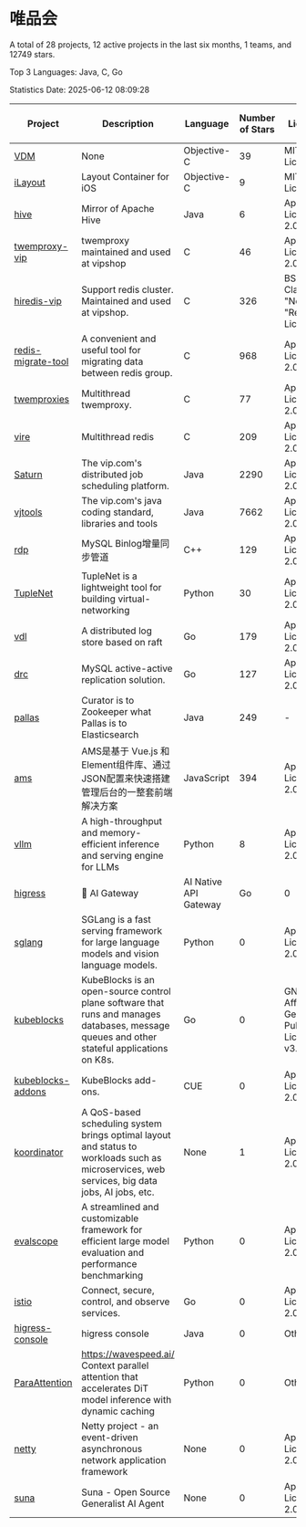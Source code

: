 # 唯品会

A total of 28 projects, 12 active projects in the last six months, 1 teams, and 12749 stars.

Top 3 Languages: Java, C, Go

Statistics Date: 2025-06-12 08:09:28

| Project | Description | Language | Number of Stars | License | Creation Date | Last Updated Date | Last Pushed Date |
| --- | --- | --- | --- | --- | --- | --- | --- |
| [VDM](https://github.com/vipshop/VDM) | None | Objective-C | 39 | MIT License | 2014-04-03 | 2024-08-12 | 2014-04-02 |
| [iLayout](https://github.com/vipshop/iLayout) | Layout Container for iOS | Objective-C | 9 | MIT License | 2014-05-13 | 2024-08-12 | 2014-06-10 |
| [hive](https://github.com/vipshop/hive) | Mirror of Apache Hive | Java | 6 | Apache License 2.0 | 2014-06-26 | 2024-08-12 | 2015-03-12 |
| [twemproxy-vip](https://github.com/vipshop/twemproxy-vip) | twemproxy maintained and used at vipshop | C | 46 | Apache License 2.0 | 2015-08-17 | 2024-08-12 | 2016-03-07 |
| [hiredis-vip](https://github.com/vipshop/hiredis-vip) | Support redis cluster.  Maintained and used at vipshop. | C | 326 | BSD 3-Clause "New" or "Revised" License | 2015-09-30 | 2025-06-07 | 2020-11-24 |
| [redis-migrate-tool](https://github.com/vipshop/redis-migrate-tool) | A convenient and useful tool for migrating data between redis group. | C | 968 | Apache License 2.0 | 2016-01-17 | 2025-05-22 | 2024-06-17 |
| [twemproxies](https://github.com/vipshop/twemproxies) | Multithread twemproxy. | C | 77 | Apache License 2.0 | 2016-04-17 | 2025-03-21 | 2017-02-27 |
| [vire](https://github.com/vipshop/vire) | Multithread redis | C | 209 | Apache License 2.0 | 2016-05-26 | 2025-03-21 | 2017-08-11 |
| [Saturn](https://github.com/vipshop/Saturn) | The vip.com's distributed job scheduling platform. | Java | 2290 | Apache License 2.0 | 2016-11-30 | 2025-06-05 | 2024-11-05 |
| [vjtools](https://github.com/vipshop/vjtools) | The vip.com's java coding standard, libraries and tools | Java | 7662 | Apache License 2.0 | 2018-05-29 | 2025-06-12 | 2023-09-06 |
| [rdp](https://github.com/vipshop/rdp) | MySQL Binlog增量同步管道 | C++ | 129 | Apache License 2.0 | 2018-11-23 | 2025-03-21 | 2019-01-11 |
| [TupleNet](https://github.com/vipshop/TupleNet) | TupleNet is a lightweight tool for building virtual-networking | Python | 30 | Apache License 2.0 | 2018-11-23 | 2025-03-21 | 2023-03-07 |
| [vdl](https://github.com/vipshop/vdl) | A distributed log store based on raft | Go | 179 | Apache License 2.0 | 2018-11-23 | 2025-03-21 | 2018-12-03 |
| [drc](https://github.com/vipshop/drc) | MySQL active-active replication solution. | Go | 127 | Apache License 2.0 | 2018-11-28 | 2025-04-07 | 2018-12-13 |
| [pallas](https://github.com/vipshop/pallas) | Curator is to Zookeeper what Pallas is to Elasticsearch | Java | 249 | - | 2019-01-18 | 2025-04-14 | 2022-12-16 |
| [ams](https://github.com/vipshop/ams) | AMS是基于 Vue.js 和 Element组件库、通过JSON配置来快速搭建管理后台的一整套前端解决方案 | JavaScript | 394 | Apache License 2.0 | 2019-08-06 | 2025-06-04 | 2021-12-06 |
| [vllm](https://github.com/vipshop/vllm) | A high-throughput and memory-efficient inference and serving engine for LLMs | Python | 8 | Apache License 2.0 | 2025-03-21 | 2025-06-11 | 2025-06-11 |
| [higress](https://github.com/vipshop/higress) | 🤖 AI Gateway | AI Native API Gateway | Go | 0 | Apache License 2.0 | 2025-03-21 | 2025-05-09 | 2025-05-09 |
| [sglang](https://github.com/vipshop/sglang) | SGLang is a fast serving framework for large language models and vision language models. | Python | 0 | Apache License 2.0 | 2025-03-21 | 2025-04-16 | 2025-04-28 |
| [kubeblocks](https://github.com/vipshop/kubeblocks) | KubeBlocks is an open-source control plane software that runs and manages databases, message queues and other stateful applications on K8s. | Go | 0 | GNU Affero General Public License v3.0 | 2025-03-21 | 2025-05-07 | 2025-05-07 |
| [kubeblocks-addons](https://github.com/vipshop/kubeblocks-addons) | KubeBlocks add-ons. | CUE | 0 | Apache License 2.0 | 2025-03-21 | 2025-05-08 | 2025-05-21 |
| [koordinator](https://github.com/vipshop/koordinator) | A QoS-based scheduling system brings optimal layout and status to workloads such as microservices, web services, big data jobs, AI jobs, etc. | None | 1 | Apache License 2.0 | 2025-03-24 | 2025-03-24 | 2025-03-21 |
| [evalscope](https://github.com/vipshop/evalscope) | A streamlined and customizable framework for efficient large model evaluation and performance benchmarking | Python | 0 | Apache License 2.0 | 2025-03-27 | 2025-04-29 | 2025-04-29 |
| [istio](https://github.com/vipshop/istio) | Connect, secure, control, and observe services. | Go | 0 | Apache License 2.0 | 2025-03-31 | 2025-04-28 | 2025-04-28 |
| [higress-console](https://github.com/vipshop/higress-console) | higress console | Java | 0 | Other | 2025-04-02 | 2025-04-11 | 2025-04-11 |
| [ParaAttention](https://github.com/vipshop/ParaAttention) | https://wavespeed.ai/ Context parallel attention that accelerates DiT model inference with dynamic caching | Python | 0 | Other | 2025-04-24 | 2025-05-11 | 2025-05-13 |
| [netty](https://github.com/vipshop/netty) | Netty project - an event-driven asynchronous network application framework | None | 0 | Apache License 2.0 | 2025-05-12 | 2025-05-12 | 2025-05-16 |
| [suna](https://github.com/vipshop/suna) | Suna - Open Source Generalist AI Agent | None | 0 | Apache License 2.0 | 2025-06-03 | 2025-06-03 | 2025-06-03 |
